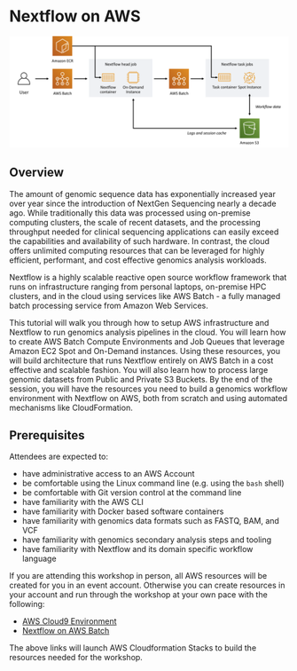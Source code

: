 # Nextflow on AWS

![Nextflow on AWS](./images/nextflow-on-aws-infrastructure.png)

## Overview

The amount of genomic sequence data has exponentially increased year over year since the introduction of NextGen Sequencing nearly a decade ago.  While traditionally this data was processed using on-premise computing clusters, the scale of recent datasets, and the processing throughput needed for clinical sequencing applications can easily exceed the capabilities and availability of such hardware.  In contrast, the cloud offers unlimited computing resources that can be leveraged for highly efficient, performant, and cost effective genomics analysis workloads.

Nextflow is a highly scalable reactive open source workflow framework that runs on infrastructure ranging from personal laptops, on-premise HPC clusters, and in the cloud using services like AWS Batch - a fully managed batch processing service from Amazon Web Services.

This tutorial will walk you through how to setup AWS infrastructure and Nextflow to run genomics analysis pipelines in the cloud.  You will learn how to create AWS Batch Compute Environments and Job Queues that leverage Amazon EC2 Spot and On-Demand instances.  Using these resources, you will build architecture that runs Nextflow entirely on AWS Batch in a cost effective and scalable fashion.  You will also learn how to process large genomic datasets from Public and Private S3 Buckets. By the end of the session, you will have the resources you need to build a genomics workflow environment with Nextflow on AWS, both from scratch and using automated mechanisms like CloudFormation.

## Prerequisites

Attendees are expected to:

* have administrative access to an AWS Account
* be comfortable using the Linux command line (e.g. using the `bash` shell)
* be comfortable with Git version control at the command line
* have familiarity with the AWS CLI
* have familiarity with Docker based software containers
* have familiarity with genomics data formats such as FASTQ, BAM, and VCF
* have familiarity with genomics secondary analysis steps and tooling
* have familiarity with Nextflow and its domain specific workflow language

If you are attending this workshop in person, all AWS resources will be created for you in an event account.  Otherwise you can create resources in your account and run through the workshop at your own pace with the following:

* [AWS Cloud9 Environment](https://console.aws.amazon.com/cloudformation/home?#/stacks/new?stackName=Nextflow&templateURL=https://s3.amazonaws.com/pwyming-demo-templates/nextflow-workshop/cloud9.cfn.yaml)
* [Nextflow on AWS Batch](https://console.aws.amazon.com/cloudformation/home?#/stacks/new?stackName=Nextflow&templateURL=https://s3.amazonaws.com/pwyming-demo-templates/nextflow-workshop/nextflow/nextflow-aio.template.yaml)

The above links will launch AWS Cloudformation Stacks to build the resources needed for the workshop.
